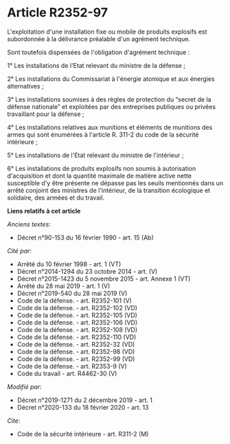 # Article R2352-97

L'exploitation d'une installation fixe ou mobile de produits explosifs est subordonnée à la délivrance préalable d'un
agrément technique.

Sont toutefois dispensées de l'obligation d'agrément technique :

1° Les installations de l'Etat relevant du ministre de la défense ;

2° Les installations du Commissariat à l'énergie atomique et aux énergies alternatives ;

3° Les installations soumises à des règles de protection du “secret de la défense nationale” et exploitées par des
entreprises publiques ou privées travaillant pour la défense ;

4° Les installations relatives aux munitions et éléments de munitions des armes qui sont énumérées à l'article R. 311-2 du
code de la sécurité intérieure ;

5° Les installations de l'Etat relevant du ministre de l'intérieur ;

6° Les installations de produits explosifs non soumis à autorisation d'acquisition et dont la quantité maximale de matière
active nette susceptible d'y être présente ne dépasse pas les seuils mentionnés dans un arrêté conjoint des ministres de
l'intérieur, de la transition écologique et solidaire, des armées et du travail.

**Liens relatifs à cet article**

_Anciens textes_:

  - Décret n°90-153 du 16 février 1990 - art. 15 (Ab)

_Cité par_:

  - Arrêté du 10 février 1998 - art. 1 (VT)
  - Décret n°2014-1294 du 23 octobre 2014 - art. (V)
  - Décret n°2015-1423 du 5 novembre 2015 - art. Annexe 1 (VT)
  - Arrêté du 28 mai 2019 - art. 1 (V)
  - Décret n°2019-540 du 28 mai 2019 (V)
  - Code de la défense. - art. R2352-101 (V)
  - Code de la défense. - art. R2352-102 (VD)
  - Code de la défense. - art. R2352-105 (VD)
  - Code de la défense. - art. R2352-106 (VD)
  - Code de la défense. - art. R2352-108 (VD)
  - Code de la défense. - art. R2352-110 (VD)
  - Code de la défense. - art. R2352-32 (VD)
  - Code de la défense. - art. R2352-98 (VD)
  - Code de la défense. - art. R2352-99 (VD)
  - Code de la défense. - art. R2353-9 (V)
  - Code du travail - art. R4462-30 (V)

_Modifié par_:

  - Décret n°2019-1271 du 2 décembre 2019 - art. 1
  - Décret n°2020-133 du 18 février 2020 - art. 13

_Cite_:

  - Code de la sécurité intérieure - art. R311-2 (M)
